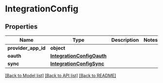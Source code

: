 # IntegrationConfig

## Properties
Name | Type | Description | Notes
------------ | ------------- | ------------- | -------------
**provider_app_id** | **object** |  | 
**oauth** | [**IntegrationConfigOauth**](IntegrationConfigOauth.md) |  | 
**sync** | [**IntegrationConfigSync**](IntegrationConfigSync.md) |  | 

[[Back to Model list]](../README.md#documentation-for-models) [[Back to API list]](../README.md#documentation-for-api-endpoints) [[Back to README]](../README.md)

